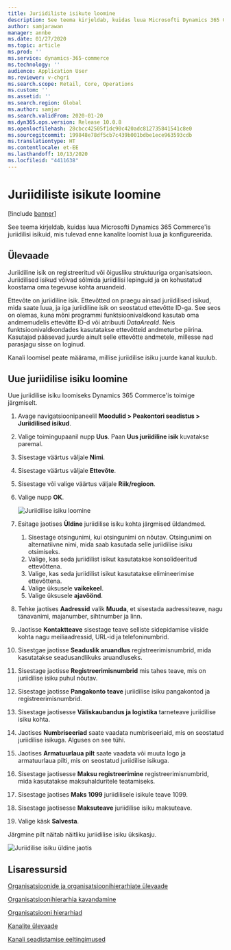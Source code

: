 ```yaml
---
title: Juriidiliste isikute loomine
description: See teema kirjeldab, kuidas luua Microsofti Dynamics 365 Commerce'is juriidilisi isikuid, mis tulevad enne kanalite loomist luua ja konfigureerida.
author: samjarawan
manager: annbe
ms.date: 01/27/2020
ms.topic: article
ms.prod: ''
ms.service: dynamics-365-commerce
ms.technology: ''
audience: Application User
ms.reviewer: v-chgri
ms.search.scope: Retail, Core, Operations
ms.custom: ''
ms.assetid: ''
ms.search.region: Global
ms.author: samjar
ms.search.validFrom: 2020-01-20
ms.dyn365.ops.version: Release 10.0.8
ms.openlocfilehash: 28cbcc42505f1dc90c420adc812735841541c8e0
ms.sourcegitcommit: 199848e78df5cb7c439b001bdbe1ece963593cdb
ms.translationtype: HT
ms.contentlocale: et-EE
ms.lasthandoff: 10/13/2020
ms.locfileid: "4411638"
---
```

# <a name="create-legal-entities"></a>Juriidiliste isikute loomine


[!include [banner](includes/banner.md)]

See teema kirjeldab, kuidas luua Microsofti Dynamics 365 Commerce'is juriidilisi isikuid, mis tulevad enne kanalite loomist luua ja konfigureerida.

## <a name="overview"></a>Ülevaade

Juriidiline isik on registreeritud või õigusliku struktuuriga organisatsioon. Juriidilised isikud võivad sõlmida juriidilisi lepinguid ja on kohustatud koostama oma tegevuse kohta aruandeid.

Ettevõte on juriidiline isik. Ettevõtted on praegu ainsad juriidilised isikud, mida saate luua, ja iga juriidiline isik on seostatud ettevõtte ID-ga. See seos on olemas, kuna mõni programmi funktsioonivaldkond kasutab oma andmemudelis ettevõtte ID-d või atribuuti *DataAreaId*. Neis funktsioonivaldkondades kasutatakse ettevõtteid andmeturbe piirina. Kasutajad pääsevad juurde ainult selle ettevõtte andmetele, millesse nad parasjagu sisse on loginud. 

Kanali loomisel peate määrama, millise juriidilise isiku juurde kanal kuulub.

## <a name="create-a-new-legal-entity"></a>Uue juriidilise isiku loomine

Uue juriidilise isiku loomiseks Dynamics 365 Commerce'is toimige järgmiselt.

1. Avage navigatsioonipaneelil **Moodulid \> Peakontori seadistus \> Juriidilised isikud**.
1. Valige toimingupaanil nupp **Uus**. Paan **Uus juriidiline isik** kuvatakse paremal.
1. Sisestage väärtus väljale **Nimi**.
1. Sisestage väärtus väljale **Ettevõte**.
1. Sisestage või valige väärtus väljale **Riik/regioon**.
1. Valige nupp **OK**. 

   ![Juriidilise isiku loomine](media/legal-entities.png)

1. Esitage jaotises **Üldine** juriidilise isiku kohta järgmised üldandmed. 
   1. Sisestage otsingunimi, kui otsingunimi on nõutav. Otsingunimi on alternatiivne nimi, mida saab kasutada selle juriidilise isiku otsimiseks. 
   1. Valige, kas seda juriidilist isikut kasutatakse konsolideeritud ettevõttena.
   1. Valige, kas seda juriidilist isikut kasutatakse elimineerimise ettevõttena. 
   1. Valige üksusele **vaikekeel**. 
   1. Valige üksusele **ajavöönd**.
1. Tehke jaotises **Aadressid** valik **Muuda**, et sisestada aadressiteave, nagu tänavanimi, majanumber, sihtnumber ja linn.
1. Jaotisse **Kontaktteave** sisestage teave selliste sidepidamise viiside kohta nagu meiliaadressid, URL-id ja telefoninumbrid.
1. Sisestgae jaotisse **Seaduslik aruandlus** registreerimisnumbrid, mida kasutatakse seadusandlikuks aruandluseks.
1. Sisestage jaotisse **Registreerimisnumbrid** mis tahes teave, mis on juriidilise isiku puhul nõutav.
1. Sisestage jaotisse **Pangakonto teave** juriidilise isiku pangakontod ja registreerimisnumbrid.
1. Sisestage jaotisesse **Väliskaubandus ja logistika** tarneteave juriidilise isiku kohta.
1. Jaotises **Numbriseeriad** saate vaadata numbriseeriaid, mis on seostatud juriidilise isikuga. Alguses on see tühi.
1. Jaotises **Armatuurlaua pilt** saate vaadata või muuta logo ja armatuurlaua pilti, mis on seostatud juriidilise isikuga.
1. Sisestage jaotisesse **Maksu registreerimine** registreerimisnumbrid, mida kasutatakse maksuhalduritele teatamiseks.
1. Sisestage jaotises **Maks 1099** juriidilisele isikule teave 1099.
1. Sisestage jaotisesse **Maksuteave** juriidilise isiku maksuteave.
1. Valige käsk **Salvesta**.

Järgmine pilt näitab näitliku juriidilise isiku üksikasju.

![Juriidilise isiku üldine jaotis](media/legal-entities-general.png)
   
## <a name="additional-resources"></a>Lisaressursid

[Organisatsioonide ja organisatsioonihierarhiate ülevaade](../fin-ops-core/fin-ops/organization-administration/organizations-organizational-hierarchies.md?toc=/dynamics365/commerce/toc.json)

[Organisatsioonihierarhia kavandamine](../fin-ops-core/fin-ops/organization-administration/plan-organizational-hierarchy.md?toc=/dynamics365/commerce/toc.json)

[Organisatsiooni hierarhiad](channels-org-hierarchies.md)

[Kanalite ülevaade](channels-overview.md)

[Kanali seadistamise eeltingimused](channels-prerequisites.md)
